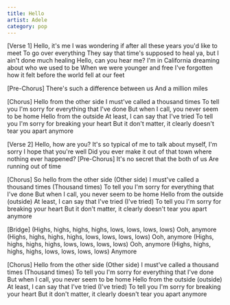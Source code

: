 ```yaml
---
title: Hello
artist: Adele
category: pop
---
```


[Verse 1]
Hello, it's me
I was wondering if after all these years you'd like to meet
To go over everything
They say that time's supposed to heal ya, but I ain't done much healing
Hello, can you hear me?
I'm in California dreaming about who we used to be
When we were younger and free
I've forgotten how it felt before the world fell at our feet

[Pre-Chorus]
There's such a difference between us
And a million miles

[Chorus]
Hello from the other side
I must've called a thousand times
To tell you I'm sorry for everything that I've done
But when I call, you never seem to be home
Hello from the outside
At least, I can say that I've tried
To tell you I'm sorry for breaking your heart
But it don't matter, it clearly doesn't tear you apart anymore

[Verse 2]
Hello, how are you?
It's so typical of me to talk about myself, I'm sorry
I hope that you're well
Did you ever make it out of that town where nothing ever happened?
[Pre-Chorus]
It's no secret that the both of us
Are running out of time

[Chorus]
So hello from the other side (Other side)
I must've called a thousand times (Thousand times)
To tell you I'm sorry for everything that I've done
But when I call, you never seem to be home
Hello from the outside (outside)
At least, I can say that I've tried (I've tried)
To tell you I'm sorry for breaking your heart
But it don't matter, it clearly doesn't tear you apart anymore

[Bridge]
(Highs, highs, highs, highs, lows, lows, lows, lows)
Ooh, anymore
(Highs, highs, highs, highs, lows, lows, lows, lows)
Ooh, anymore
(Highs, highs, highs, highs, lows, lows, lows, lows)
Ooh, anymore
(Highs, highs, highs, highs, lows, lows, lows, lows)
Anymore

[Chorus]
Hello from the other side (Other side)
I must've called a thousand times (Thousand times)
To tell you I'm sorry for everything that I've done
But when I call, you never seem to be home
Hello from the outside (outside)
At least, I can say that I've tried (I've tried)
To tell you I'm sorry for breaking your heart
But it don't matter, it clearly doesn't tear you apart anymore

